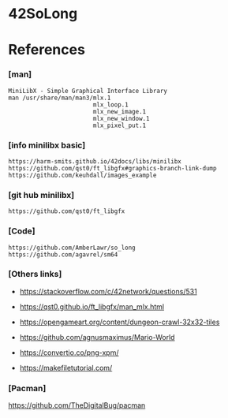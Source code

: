 # 42SoLong


# References

### [man]
	MiniLibX - Simple Graphical Interface Library
	man /usr/share/man/man3/mlx.1
							mlx_loop.1        
							mlx_new_image.1   
							mlx_new_window.1  
							mlx_pixel_put.1

### [info minilibx basic]
	https://harm-smits.github.io/42docs/libs/minilibx 
	https://github.com/qst0/ft_libgfx#graphics-branch-link-dump
	https://github.com/keuhdall/images_example 

### [git hub minilibx]
	https://github.com/qst0/ft_libgfx

### [Code]
	https://github.com/AmberLawr/so_long 
	https://github.com/agavrel/sm64 		

### [Others links]
- https://stackoverflow.com/c/42network/questions/531		

  
- https://qst0.github.io/ft_libgfx/man_mlx.html
  
- https://opengameart.org/content/dungeon-crawl-32x32-tiles
- https://github.com/agnusmaximus/Mario-World
- https://convertio.co/png-xpm/
- https://makefiletutorial.com/


### [Pacman]
https://github.com/TheDigitalBug/pacman
